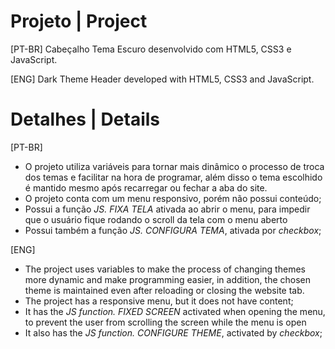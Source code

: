 # Projeto | Project
[PT-BR]
Cabeçalho Tema Escuro desenvolvido com HTML5, CSS3 e JavaScript.

[ENG]
Dark Theme Header developed with HTML5, CSS3 and JavaScript.
 
# Detalhes | Details
[PT-BR]
- O projeto utiliza variáveis para tornar mais dinâmico o processo de troca dos temas e facilitar na hora de programar, além disso o tema escolhido é mantido mesmo após recarregar ou fechar a aba do site.
- O projeto conta com um menu responsivo, porém não possui conteúdo;
- Possui a função *JS. FIXA TELA* ativada ao abrir o menu, para impedir que o usuário fique rodando o scroll da tela com o menu aberto
- Possui também a função *JS. CONFIGURA TEMA*, ativada por *checkbox*;

[ENG]
- The project uses variables to make the process of changing themes more dynamic and make programming easier, in addition, the chosen theme is maintained even after reloading or closing the website tab.
- The project has a responsive menu, but it does not have content;
- It has the *JS function. FIXED SCREEN* activated when opening the menu, to prevent the user from scrolling the screen while the menu is open
- It also has the *JS function. CONFIGURE THEME*, activated by *checkbox*;
